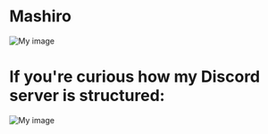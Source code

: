 # Mashiro

![My image](https://image.ibb.co/nfbpOH/Mashiro.png)

# If you're curious how my Discord server is structured:

![My image](https://image.ibb.co/jnY8Hc/Discord.png)
